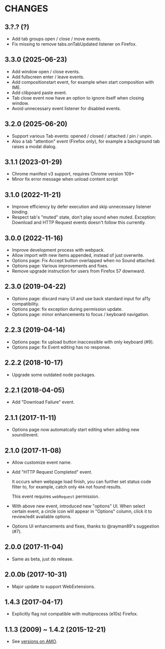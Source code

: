 CHANGES
=======

## 3.?.? (?)

* Add tab groups open / close / move events.
* Fix missing to remove tabs.onTabUpdated listener on Firefox.

## 3.3.0 (2025-06-23)

* Add window open / close events.
* Add fullscreen enter / leave events.
* Add compositionstart event, for example when start composition with IME.
* Add clibpoard paste event.
* Tab close event now have an option to ignore itself when closing window.
* Avoid unnecessary event listener for disabled events.

## 3.2.0 (2025-06-20)

* Support various Tab events: opened / closed / attached / pin / unpin.
* Also a tab "attention" event (Firefox only), for example a background tab raises a modal dialog.

## 3.1.1 (2023-01-29)

* Chrome manifest v3 support, requires Chrome version 109+
* Minor fix error message when unload content script

## 3.1.0 (2022-11-21)

* Improve efficiency by defer execution and skip unnecessary listener binding.
* Respect tab's "muted" state, don't play sound when muted. Exception: Download and HTTP Request events doesn't follow this currently.

## 3.0.0 (2022-11-16)

* Improve development process with webpack.
* Allow import with new items appended, instead of just overwrite.
* Options page: Fix Accept button overlapped when no Sound attached.
* Options page: Various improvements and fixes.
* Remove upgrade instruction for users from Firefox 57 downward.

## 2.3.0 (2019-04-22)

* Options page: discard many UI and use back standard input for a11y compatibility.
* Options page: fix exception during permission update.
* Options page: minor enhancements to focus / keyboard navigation.

## 2.2.3 (2019-04-14)

* Options page: fix upload button inaccessible with only keyboard (#9).
* Options page: fix Event editing has no response.

## 2.2.2 (2018-10-17)

* Upgrade some outdated node packages.

## 2.2.1 (2018-04-05)

* Add "Download Failure" event.

## 2.1.1 (2017-11-11)

* Options page now automatcally start editing when adding new sound/event.

## 2.1.0 (2017-11-08)

* Allow customize event name.

* Add "HTTP Request Completed" event.

  It occurs when webpage load finish, you can further set status code filter to,
  for example, catch only `404` not found results.

  This event requires `webRequest` permission.

* With above new event, introduced new "options" UI.
  When select certain event, a circle icon will appear in "Options" column,
  click it to review/edit available options.

* Options UI enhancements and fixes, thanks to @rayman89's suggestion (#7).

## 2.0.0 (2017-11-04)

* Same as beta, just do release.

## 2.0.0b (2017-10-31)

* Major update to support WebExtensions.

## 1.4.3 (2017-04-17)

* Explicitly flag not compatible with multiprocess (e10s) Firefox.

## 1.1.3 (2009) ~ 1.4.2 (2015-12-21)

* See [versions on AMO][].


[versions on AMO]: https://addons.mozilla.org/firefox/addon/noise/versions/
